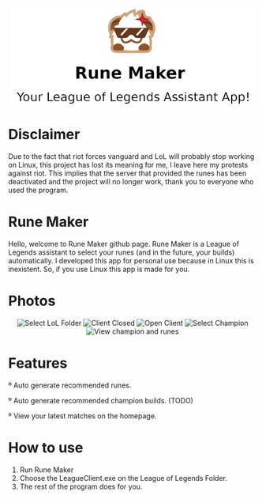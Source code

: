 <p align="center">
  <img src="https://raw.githubusercontent.com/duduisonfire/rune-maker/master/repo-logo.png" alt="Logo" height=200>
</p>

# Disclaimer
Due to the fact that riot forces vanguard and LoL will probably stop working on Linux, this project has lost its meaning for me, I leave here my protests against riot. This implies that the server that provided the runes has been deactivated and the project will no longer work, thank you to everyone who used the program.

# Rune Maker
Hello, welcome to Rune Maker github page. Rune Maker is a League of Legends assistant
to select your runes (and in the future, your builds) automatically. I developed this app for personal use because in Linux this is inexistent. 
So, if you use Linux this app is made for you.

# Photos
<p align="center">
  <img src="https://i.postimg.cc/VvncKGRs/Screenshot-from-2023-10-24-04-56-08.png" alt="Select LoL Folder" width=400>
  <img src="https://i.postimg.cc/tCGbsbqs/Screenshot-from-2023-10-24-04-56-02.png" alt="Client Closed" width=400>
  <img src="https://i.postimg.cc/Jny8k4Hk/4ad43d95-6784-4041-a2eb-a7fffbd3a32a.jpg" alt="Open Client" width=400>
  <img src="https://i.postimg.cc/nVDZVrJ8/Screenshot-from-2023-10-24-04-55-22.png" alt="Select Champion" width=400>
  <img src="https://i.postimg.cc/ZKPS3QnV/279866860-076fd1ba-1b23-46d1-b5da-770d2668309e.png" alt="View champion and runes" width=400>
</p>

# Features
º Auto generate recommended runes.

º Auto generate recommended champion builds. (TODO)

º View your latest matches on the homepage.

# How to use
1. Run Rune Maker
2. Choose the LeagueClient.exe on the League of Legends Folder.
3. The rest of the program does for you.
